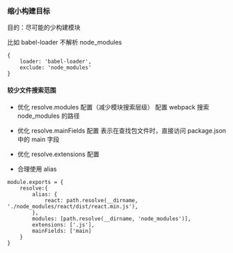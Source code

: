 ### 缩小构建目标

目的：尽可能的少构建模块

比如 babel-loader 不解析 node_modules

~~~
{
    loader: 'babel-loader',
    exclude: 'node_modules'
}
~~~

#### 较少文件搜索范围

- 优化 resolve.modules 配置（减少模块搜索层级）
配置 webpack 搜索 node_modules 的路径

- 优化 resolve.mainFields 配置
表示在查找包文件时，直接访问 package.json 中的 main 字段

- 优化 resolve.extensions 配置

- 合理使用 alias

~~~
module.exports = {
    resolve:{
        alias: {
            react: path.resolve(__dirname, './node_modules/react/dist/react.min.js'),
        },
        modules: [path.resolve(__dirname, 'node_modules')],
        extensions: ['.js'],
        mainFields: ['main]
    }
}
~~~